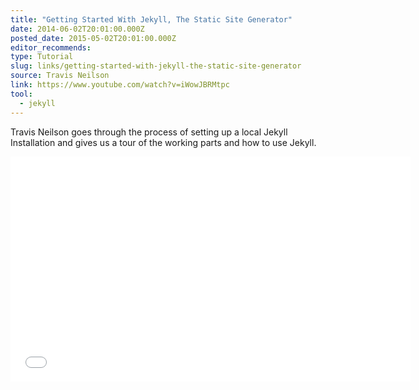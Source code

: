 ```yaml
---
title: "Getting Started With Jekyll, The Static Site Generator"
date: 2014-06-02T20:01:00.000Z
posted_date: 2015-05-02T20:01:00.000Z
editor_recommends:
type: Tutorial
slug: links/getting-started-with-jekyll-the-static-site-generator
source: Travis Neilson
link: https://www.youtube.com/watch?v=iWowJBRMtpc
tool:
  - jekyll
---
```

Travis Neilson goes through the process of setting up a local Jekyll Installation and gives us a tour of the working parts and how to use Jekyll.

<iframe class="embedly-embed" src="//cdn.embedly.com/widgets/media.html?src=https%3A%2F%2Fwww.youtube.com%2Fembed%2FiWowJBRMtpc%3Ffeature%3Doembed&url=https%3A%2F%2Fwww.youtube.com%2Fwatch%3Fv%3DiWowJBRMtpc&image=https%3A%2F%2Fi.ytimg.com%2Fvi%2FiWowJBRMtpc%2Fhqdefault.jpg&key=153ee3695ac84c6eba4eaa612b9d157c&type=text%2Fhtml&schema=youtube" width="640" height="360" scrolling="no" frameborder="0" allowfullscreen></iframe>

